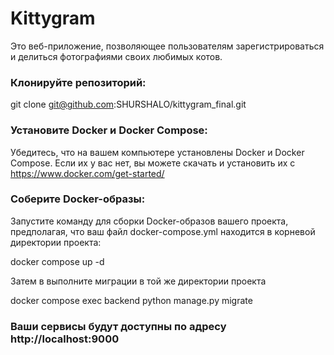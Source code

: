 # Kittygram

Это веб-приложение, позволяющее пользователям зарегистрироваться и делиться фотографиями своих любимых котов.

### Клонируйте репозиторий:
git clone git@github.com:SHURSHALO/kittygram_final.git

### Установите Docker и Docker Compose:
Убедитесь, что на вашем компьютере установлены Docker и Docker Compose. 
Если их у вас нет, вы можете скачать и установить их с https://www.docker.com/get-started/

### Соберите Docker-образы:
Запустите команду для сборки Docker-образов вашего проекта, предполагая, что ваш файл docker-compose.yml находится в корневой директории проекта:

docker compose up -d

Затем в выполните миграции в той же директории проекта

docker compose exec backend python manage.py migrate


### Ваши сервисы будут доступны по адресу http://localhost:9000

